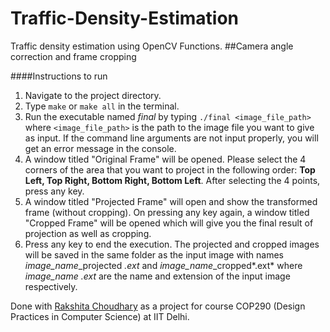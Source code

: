 # Traffic-Density-Estimation
Traffic density estimation using OpenCV Functions.
##Camera angle correction and frame cropping

####Instructions to run

1. Navigate to the project directory.
2. Type `make` or `make all` in the terminal.
3. Run the executable named *final*  by typing `./final <image_file_path>` where `<image_file_path>` is the path to the image file you want to give as input. If the command line arguments are not input properly, you will get an error message in the console.
4. A window titled "Original Frame" will be opened. Please select the 4 corners of the area that you want to project in the following order: **Top Left, Top Right, Bottom Right, Bottom Left**. After selecting the 4 points, press any key. 
5. A window titled "Projected Frame" will open and show the transformed frame (without cropping). On pressing any key again, a window titled "Cropped Frame" will be opened which will give you the final result of projection as well as cropping. 
6. Press any key to end the execution. The projected and cropped images will be saved in the same folder as the input image with names *image_name*_projected *.ext* and *image_name*_cropped*.ext* where *image_name*  *.ext* are the name and extension of the input image respectively.


Done with [Rakshita Choudhary](https://github.com/rakshitachoudhary) as a project for course COP290 (Design Practices in Computer Science) at IIT Delhi. 
